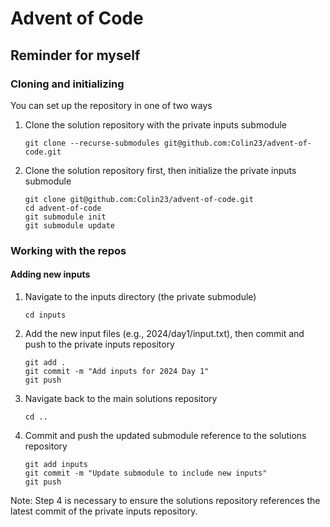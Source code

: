 # Advent of Code
## Reminder for myself
### Cloning and initializing
You can set up the repository in one of two ways
1. Clone the solution repository with the private inputs submodule
    ```shell
    git clone --recurse-submodules git@github.com:Colin23/advent-of-code.git
    ```
2. Clone the solution repository first, then initialize the private inputs submodule
    ```shell
    git clone git@github.com:Colin23/advent-of-code.git
    cd advent-of-code
    git submodule init
    git submodule update
    ```
### Working with the repos
#### Adding new inputs
1. Navigate to the inputs directory (the private submodule)
   ```shell
   cd inputs
   ```
2. Add the new input files (e.g., 2024/day1/input.txt), then commit and push to the private inputs repository
   ```shell
   git add .
   git commit -m "Add inputs for 2024 Day 1"
   git push
   ```
3. Navigate back to the main solutions repository
   ```shell
   cd ..
   ```
4. Commit and push the updated submodule reference to the solutions repository
   ```shell
   git add inputs
   git commit -m "Update submodule to include new inputs"
   git push
   ```

Note: Step 4 is necessary to ensure the solutions repository references the latest commit of the private inputs repository.
